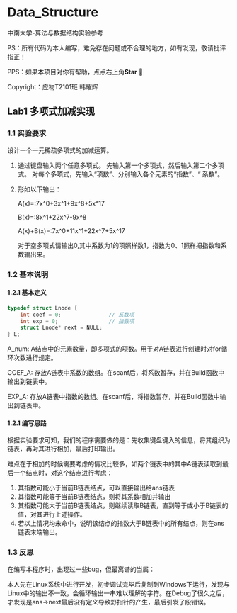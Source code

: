 # Data_Structure

中南大学-算法与数据结构实验参考

PS：所有代码为本人编写，难免存在问题或不合理的地方，如有发现，敬请批评指正！

PPS：如果本项目对你有帮助，点点右上角**Star** :star2:

Copyright：应物T2101班 韩耀辉

## Lab1 多项式加减实现

### 1.1 实验要求

设计一个一元稀疏多项式的加减运算。

1. 通过键盘输入两个任意多项式。
   	先输入第一个多项式，然后输入第二个多项式。
   	对每个多项式，先输入“项数”、分别输入各个元素的“指数”、“ 系数”。

2. 形如以下输出：

   A(x)=:7x^0+3x^1+9x^8+5x^17

   B(x)=:8x^1+22x^7-9x^8

   A(x)+B(x)=:7x^0+11x^1+22x^7+5x^17

   对于空多项式请输出0,其中系数为1的项照样数1，指数为0、1照样把指数和系数输出来。

 ### 1.2 基本说明

#### 1.2.1 基本定义

```c
typedef struct Lnode {
    int coef = 0;				// 系数项
    int exp = 0;				// 指数项
    struct Lnode* next = NULL;
} L;
```

A_num: A结点中的元素数量，即多项式的项数。用于对A链表进行创建时对for循环次数进行规定。

COEF_A: 存放A链表中系数的数组。在scanf后，将系数暂存，并在Build函数中输出到链表中。

EXP_A: 存放A链表中指数的数组。在scanf后，将指数暂存，并在Build函数中输出到链表中。

 #### 1.2.1 编写思路

根据实验要求可知，我们的程序需要做的是：先收集键盘键入的信息，将其组织为链表，再对其进行相加，最后打印输出。

难点在于相加的时候需要考虑的情况比较多，如两个链表中的其中A链表读取到最后一个结点时，对这个结点进行考虑：

1. 其指数可能小于当前B链表结点，可以直接输出给ans链表
2. 其指数可能等于当前B链表结点，则将其系数相加并输出
3. 其指数可能大于当前B链表结点，则继续读取B链表，直到等于或小于B链表的值，对其进行上述操作。
4. 若以上情况均未命中，说明该结点的指数大于B链表中的所有结点，则在ans链表末端输出。

### 1.3 反思

在编写本程序时，出现过一些bug，但最离谱的当属：

本人先在Linux系统中进行开发，初步调试完毕后复制到Windows下运行，发现与Linux中的输出不一致，会循环输出一串难以理解的字符。在Debug了很久之后，才发现是ans->next最后没有定义导致野指针的产生，最后引发了段错误。
